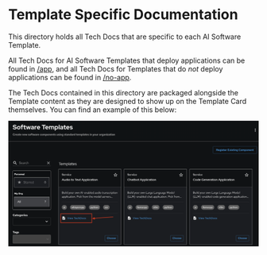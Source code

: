 # Template Specific Documentation

This directory holds all Tech Docs that are specific to each AI Software Template.

All Tech Docs for AI Software Templates that deploy applications can be found in [/app](./app/), and all Tech Docs for Templates that do *not* deploy applications can be found in [/no-app](./no-app/).

The Tech Docs contained in this directory are packaged alongside the Template content as they are designed to show up on the Template Card themselves. You can find an example of this below:

![Template Card Tech Doc Example](../docs/images/template-card-techdoc-example.png)